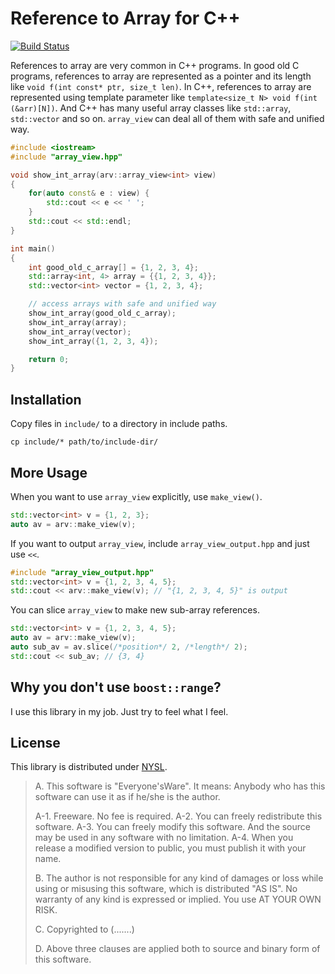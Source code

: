 Reference to Array for C++
==========================
[![Build Status](https://travis-ci.org/rhysd/array_view.png?branch=master)](https://travis-ci.org/rhysd/array_view)


References to array are very common in C++ programs.  In good old C programs, references to array are represented as a pointer and its length like `void f(int const* ptr, size_t len)`.  In C++, references to array are represented using template parameter like `template<size_t N> void f(int (&arr)[N])`.  And C++ has many useful array classes like `std::array`, `std::vector` and so on.  `array_view` can deal all of them with safe and unified way.

```cpp
#include <iostream>
#include "array_view.hpp"

void show_int_array(arv::array_view<int> view)
{
    for(auto const& e : view) {
        std::cout << e << ' ';
    }
    std::cout << std::endl;
}

int main()
{
    int good_old_c_array[] = {1, 2, 3, 4};
    std::array<int, 4> array = {{1, 2, 3, 4}};
    std::vector<int> vector = {1, 2, 3, 4};

    // access arrays with safe and unified way
    show_int_array(good_old_c_array);
    show_int_array(array);
    show_int_array(vector);
    show_int_array({1, 2, 3, 4});

    return 0;
}
```

## Installation

Copy files in `include/` to a directory in include paths.

```
cp include/* path/to/include-dir/
```

## More Usage

When you want to use `array_view` explicitly, use `make_view()`.

```cpp
std::vector<int> v = {1, 2, 3};
auto av = arv::make_view(v);
```

If you want to output `array_view`, include `array_view_output.hpp` and just use `<<`.

```cpp
#include "array_view_output.hpp"
std::vector<int> v = {1, 2, 3, 4, 5};
std::cout << arv::make_view(v); // "{1, 2, 3, 4, 5}" is output
```

You can slice `array_view` to make new sub-array references.

```cpp
std::vector<int> v = {1, 2, 3, 4, 5};
auto av = arv::make_view(v);
auto sub_av = av.slice(/*position*/ 2, /*length*/ 2);
std::cout << sub_av; // {3, 4}
```

## Why you don't use `boost::range`?

I use this library in my job.  Just try to feel what I feel.

## License

This library is distributed under [NYSL](http://www.kmonos.net/nysl/index.en.html).

>  A. This software is "Everyone'sWare". It means:
>  Anybody who has this software can use it as if he/she is
>  the author.
>
>  A-1. Freeware. No fee is required.
>  A-2. You can freely redistribute this software.
>  A-3. You can freely modify this software. And the source
>      may be used in any software with no limitation.
>  A-4. When you release a modified version to public, you
>      must publish it with your name.
>
>  B. The author is not responsible for any kind of damages or loss
>  while using or misusing this software, which is distributed
>  "AS IS". No warranty of any kind is expressed or implied.
>  You use AT YOUR OWN RISK.
>
>  C. Copyrighted to (.......)
>
>  D. Above three clauses are applied both to source and binary
>  form of this software.
